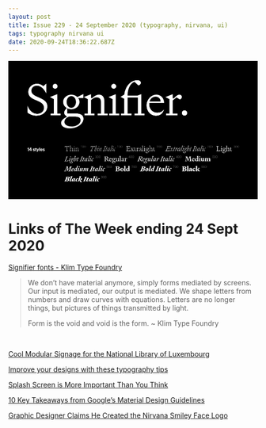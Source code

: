 ```yaml
---
layout: post
title: Issue 229 - 24 September 2020 (typography, nirvana, ui)
tags: typography nirvana ui
date: 2020-09-24T18:36:22.687Z
---
```

![Signifier fonts - Klim Type Foundry](/assets/uploads/issue-229.png "Signifier fonts - Klim Type Foundry")

# Links of The Week ending 24 Sept 2020

<a href="https://klim.co.nz/blog/signifier-design-information/" title="Signifier fonts - Klim Type Foundry" alt="Signifier fonts - Klim Type Foundry" target="_blank">Signifier fonts - Klim Type Foundry</a>

> We don’t have material anymore, simply forms mediated by screens. Our input is mediated, our output is mediated. We shape letters from numbers and draw curves with equations. Letters are no longer things, but pictures of things transmitted by light.
>
> Form is the void and void is the form.  ~ Klim Type Foundry

<br/>

<a href="https://kottke.org/20/09/cool-modular-signage-for-the-national-library-of-luxembourg" title="Cool Modular Signage for the National Library of Luxembourg" alt="Cool Modular Signage for the National Library of Luxembourg" target="_blank">Cool Modular Signage for the National Library of Luxembourg</a>

<a href="https://uxdesign.cc/improve-your-designs-with-these-typography-tips-eeacc8fb81ff" title="Improve your designs with these typography tips" alt="Improve your designs with these typography tips" target="_blank">Improve your designs with these typography tips</a>

<a href="https://uxplanet.org/splash-screen-is-more-important-than-you-think-855e78da3c2c" title="Splash Screen is More Important Than You Think" alt="Splash Screen is More Important Than You Think" target="_blank">Splash Screen is More Important Than You Think</a>

<a href="https://uxdesign.cc/10-key-takeaways-from-googles-material-design-guidelines-3b0867f0465a" title="10 Key Takeaways from Google’s Material Design Guidelines" alt="10 Key Takeaways from Google’s Material Design Guidelines" target="_blank">10 Key Takeaways from Google’s Material Design Guidelines</a>

<a href="https://hypebeast.com/2020/9/graphic-artist-claims-ownership-nirvana-smiley-logo-marc-jacobs-lawsuit" title="https://hypebeast.com/2020/9/graphic-artist-claims-ownership-nirvana-smiley-logo-marc-jacobs-lawsuit" alt="https://hypebeast.com/2020/9/graphic-artist-claims-ownership-nirvana-smiley-logo-marc-jacobs-lawsuit" target="_blank">Graphic Designer Claims He Created the Nirvana Smiley Face Logo</a>